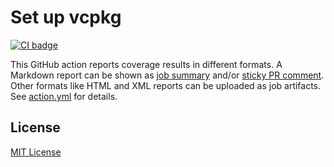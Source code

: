 # Set up vcpkg

[![CI badge][1]][2]

This GitHub action reports coverage results in different formats. A Markdown report can be
shown as [job
summary](https://github.blog/news-insights/product-news/supercharging-github-actions-with-job-summaries/)
and/or [sticky PR
comment](https://github.com/marketplace/actions/sticky-pull-request-comment). Other
formats like HTML and XML reports can be uploaded as job artifacts. See
[action.yml](action.yml) for details.


## License

[MIT License](LICENSE)


[1]: https://github.com/fantana21/report-coverage/actions/workflows/ci.yml/badge.svg
[2]: https://github.com/fantana21/report-coverage/actions/workflows/ci.yml
